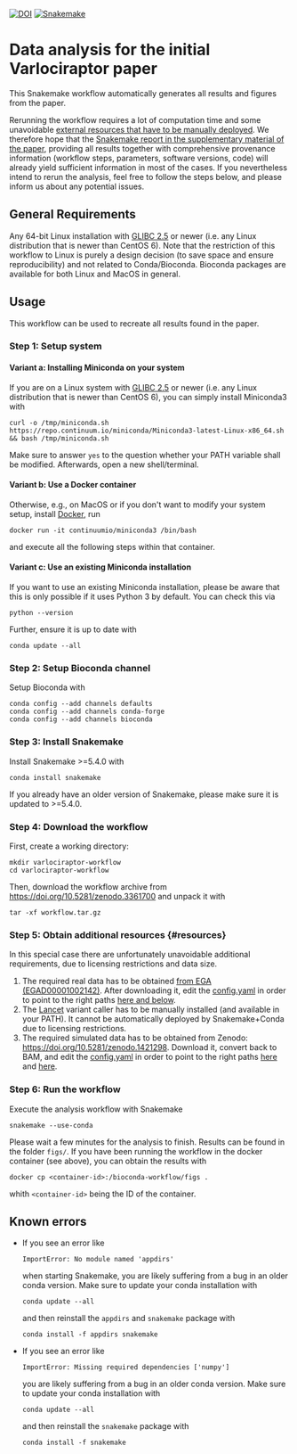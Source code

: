 [![DOI](https://zenodo.org/badge/DOI/10.5281/zenodo.3361700.svg)](https://doi.org/10.5281/zenodo.3361700)
[![Snakemake](https://img.shields.io/badge/snakemake-≥5.4.0-brightgreen.svg)](https://snakemake.bitbucket.io)

# Data analysis for the initial Varlociraptor paper

This Snakemake workflow automatically generates all results and figures from the paper.

Rerunning the workflow requires a lot of computation time and some unavoidable [external resources that have to be manually deployed](#resources).
We therefore hope that the [Snakemake report in the supplementary material of the paper](https://www.biorxiv.org/content/10.1101/741256v1.supplementary-material), providing all results together with comprehensive provenance information (workflow steps, parameters, software versions, code) will already yield sufficient information in most of the cases.
If you nevertheless intend to rerun the analysis, feel free to follow the steps below, and please inform us about any potential issues.

## General Requirements

Any 64-bit Linux installation with [GLIBC 2.5](http://unix.stackexchange.com/a/120381) or newer (i.e. any Linux distribution that is newer than CentOS 6).
Note that the restriction of this workflow to Linux is purely a design decision (to save space and ensure reproducibility) and not related to Conda/Bioconda. Bioconda packages are available for both Linux and MacOS in general.

## Usage

This workflow can be used to recreate all results found in the paper.

### Step 1: Setup system

#### Variant a: Installing Miniconda on your system

If you are on a Linux system with [GLIBC 2.5](http://unix.stackexchange.com/a/120381) or newer (i.e. any Linux distribution that is newer than CentOS 6), you can simply install Miniconda3 with

    curl -o /tmp/miniconda.sh https://repo.continuum.io/miniconda/Miniconda3-latest-Linux-x86_64.sh && bash /tmp/miniconda.sh

Make sure to answer `yes` to the question whether your PATH variable shall be modified.
Afterwards, open a new shell/terminal.

#### Variant b: Use a Docker container

Otherwise, e.g., on MacOS or if you don't want to modify your system setup, install [Docker](https://www.docker.com/), run

    docker run -it continuumio/miniconda3 /bin/bash
  
and execute all the following steps within that container.

#### Variant c: Use an existing Miniconda installation

If you want to use an existing Miniconda installation, please be aware that this is only possible if it uses Python 3 by default. You can check this via
  
    python --version

Further, ensure it is up to date with

    conda update --all

### Step 2: Setup Bioconda channel

Setup Bioconda with

    conda config --add channels defaults
    conda config --add channels conda-forge
    conda config --add channels bioconda

### Step 3: Install Snakemake

Install Snakemake >=5.4.0 with

    conda install snakemake

If you already have an older version of Snakemake, please make sure it is updated to >=5.4.0.

### Step 4: Download the workflow

First, create a working directory:

    mkdir varlociraptor-workflow
    cd varlociraptor-workflow

Then, download the workflow archive from https://doi.org/10.5281/zenodo.3361700 and unpack it with

    tar -xf workflow.tar.gz
    
### Step 5: Obtain additional resources {#resources}

In this special case there are unfortunately unavoidable additional requirements, due to licensing restrictions and data size.

1. The required real data has to be obtained [from EGA (EGAD00001002142)](https://ega-archive.org/datasets/EGAD00001002142). After downloading it, edit the [config.yaml](https://github.com/varlociraptor/varlociraptor-evaluation/blob/master/config.yaml) in order to point to the right paths [here and below](https://github.com/varlociraptor/varlociraptor-evaluation/blob/master/config.yaml#L45).
2. The [Lancet](https://github.com/nygenome/lancet) variant caller has to be manually installed (and available in your PATH). It cannot be automatically deployed by Snakemake+Conda due to licensing restrictions.
3. The required simulated data has to be obtained from Zenodo: https://doi.org/10.5281/zenodo.1421298. Download it, convert back to BAM, and edit the [config.yaml](https://github.com/varlociraptor/varlociraptor-evaluation/blob/master/config.yaml) in order to point to the right paths [here](https://github.com/varlociraptor/varlociraptor-evaluation/blob/master/config.yaml#L34) and [here](https://github.com/varlociraptor/varlociraptor-evaluation/blob/master/config.yaml#L37).

### Step 6: Run the workflow

Execute the analysis workflow with Snakemake

    snakemake --use-conda

Please wait a few minutes for the analysis to finish.
Results can be found in the folder `figs/`.
If you have been running the workflow in the docker container (see above), 
you can obtain the results with

    docker cp <container-id>:/bioconda-workflow/figs .

whith `<container-id>` being the ID of the container.


## Known errors

* If you see an error like
  ```
  ImportError: No module named 'appdirs'
  ```
  when starting Snakemake, you are likely suffering from a bug in an older conda version. Make sure to update your conda installation with 

      conda update --all

  and then reinstall the `appdirs` and `snakemake` package with

      conda install -f appdirs snakemake
* If you see an error like
  ```
  ImportError: Missing required dependencies ['numpy']
  ```
  you are likely suffering from a bug in an older conda version. Make sure to update your conda installation with
  
      conda update --all
  
  and then reinstall the `snakemake` package with

      conda install -f snakemake
